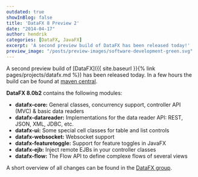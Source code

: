 ```yaml
---
outdated: true
showInBlog: false
title: 'DataFX 8 Preview 2'
date: "2014-04-17"
author: hendrik
categories: [DataFX, JavaFX]
excerpt: 'A second preview build of DataFX has been released today!'
preview_image: "/posts/preview-images/software-development-green.svg"
---
```

A second preview build of [DataFX]({{ site.baseurl }}{% link pages/projects/datafx.md %}) has been released today. In a few hours the build can be found at [maven central](http://search.maven.org/#search%7Cga%7C1%7Cg%3A%22org.javafxdata%22).

__DataFX 8.0b2__ contains the following modules:

* __datafx-core:__ General classes, concurrency support, controller API (MVC) & basic data readers
* __datafx-datareader:__ Implementations for the data reader API: REST, JSON, XML, JDBC, etc.
* __datafx-ui:__ Some special cell classes for table and list controls
* __datafx-websocket:__ Websocket support
* __datafx-featuretoggle:__ Support for feature toggles in JavaFX
* __datafx-ejb:__ Inject remote EJBs in your controller classes
* __datafx-flow:__ The Flow API to define complexe flows of several views

A short overview of all changes can be found in the [DataFX group](https://groups.google.com/forum/#!forum/datafx-dev).
